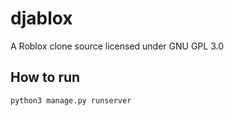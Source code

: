 # djablox
A Roblox clone source licensed under GNU GPL 3.0
## How to run
```
python3 manage.py runserver
```
